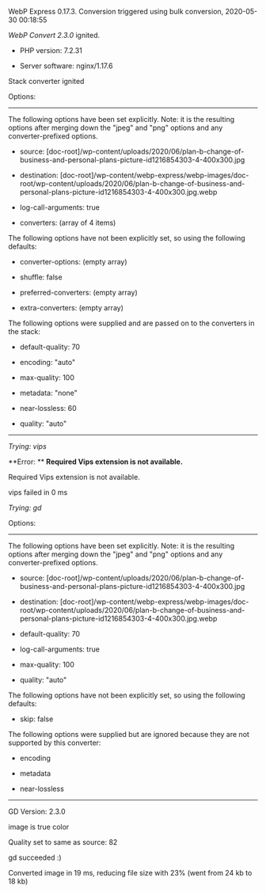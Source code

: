 WebP Express 0.17.3. Conversion triggered using bulk conversion, 2020-05-30 00:18:55

*WebP Convert 2.3.0*  ignited.
- PHP version: 7.2.31
- Server software: nginx/1.17.6

Stack converter ignited

Options:
------------
The following options have been set explicitly. Note: it is the resulting options after merging down the "jpeg" and "png" options and any converter-prefixed options.
- source: [doc-root]/wp-content/uploads/2020/06/plan-b-change-of-business-and-personal-plans-picture-id1216854303-4-400x300.jpg
- destination: [doc-root]/wp-content/webp-express/webp-images/doc-root/wp-content/uploads/2020/06/plan-b-change-of-business-and-personal-plans-picture-id1216854303-4-400x300.jpg.webp
- log-call-arguments: true
- converters: (array of 4 items)

The following options have not been explicitly set, so using the following defaults:
- converter-options: (empty array)
- shuffle: false
- preferred-converters: (empty array)
- extra-converters: (empty array)

The following options were supplied and are passed on to the converters in the stack:
- default-quality: 70
- encoding: "auto"
- max-quality: 100
- metadata: "none"
- near-lossless: 60
- quality: "auto"
------------


*Trying: vips* 

**Error: ** **Required Vips extension is not available.** 
Required Vips extension is not available.
vips failed in 0 ms

*Trying: gd* 

Options:
------------
The following options have been set explicitly. Note: it is the resulting options after merging down the "jpeg" and "png" options and any converter-prefixed options.
- source: [doc-root]/wp-content/uploads/2020/06/plan-b-change-of-business-and-personal-plans-picture-id1216854303-4-400x300.jpg
- destination: [doc-root]/wp-content/webp-express/webp-images/doc-root/wp-content/uploads/2020/06/plan-b-change-of-business-and-personal-plans-picture-id1216854303-4-400x300.jpg.webp
- default-quality: 70
- log-call-arguments: true
- max-quality: 100
- quality: "auto"

The following options have not been explicitly set, so using the following defaults:
- skip: false

The following options were supplied but are ignored because they are not supported by this converter:
- encoding
- metadata
- near-lossless
------------

GD Version: 2.3.0
image is true color
Quality set to same as source: 82
gd succeeded :)

Converted image in 19 ms, reducing file size with 23% (went from 24 kb to 18 kb)
